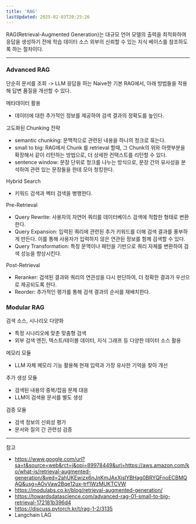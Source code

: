 ```yaml
---
title: 'RAG'
lastUpdated: 2025-02-03T20:25:26
---
```

RAG(Retrieval-Augmented Generation)는 대규모 언어 모델의 출력을 최적화하여 응답을 생성하기 전에 학습 데이터 소스 외부의 신뢰할 수 있는 지식 베이스를 참조하도록 하는 절차이다.

---

### Advanced RAG

단순히 문서를 조회 -> LLM 응답을 하는 Naive한 기본 RAG에서, 아래 방법들을 적용해 답변 품질을 개선할 수 있다.

메타데이터 활용

- 데이터에 대한 추가적인 정보를 제공하여 검색 결과의 정확도를 높인다.

고도화된 Chunking 전략

- semantic chunking: 문맥적으로 관련된 내용을 하나의 청크로 묶는다.
- small to big: RAG에서 Chunk 를 retrieval 할때, 그 Chunk의 위와 아랫부분을 확장해서 같이 리턴하는 방법으로, 더 상세한 컨택스트를 리턴할 수 있다.
- sentence window: 문장 단위로 청크를 나누는 방식으로, 문장 간의 유사성을 분석하여 관련 있는 문장들을 한데 모아 청킹한다.

Hybrid Search

- 키워드 검색과 벡터 검색을 병행한다.

Pre-Retrieval

- Query Rewrite: 사용자의 자연어 쿼리를 데이터베이스 검색에 적합한 형태로 변환한다.
- Query Expansion: 입력된 쿼리에 관련된 추가 키워드를 더해 검색 결과를 풍부하게 만든다. 이를 통해 사용자가 입력하지 않은 연관된 정보를 함께 검색할 수 있다.
- Query Transformation: 특정 문맥이나 패턴을 기반으로 쿼리 자체를 변환하여 검색 성능을 향상시킨다.

Post-Retrieval

- Reranker: 검색된 결과와 쿼리의 연관성을 다시 판단하여, 더 정확한 결과가 우선으로 제공되도록 한다.
- Reorder: 추가적인 평가를 통해 검색 결과의 순서를 재배치한다.

### Modular RAG

검색 소스, 시나리오 다양화

- 특정 시나리오에 맞춘 맞춤형 검색
- 외부 검색 엔진, 텍스트/테이블 데이터, 지식 그래프 등 다양한 데이터 소스 활용

메모리 모듈

- LLM 자체 메모리 기능 활용해 현재 입력과 가장 유사한 기억을 찾아 개선

추가 생성 모듈

- 검색된 내용의 중복/잡음 문제 대응
- LLM이 검색용 문서를 별도 생성

검증 모듈

- 검색 정보의 신뢰성 평가
- 문서와 질의 간 관련성 검증

---
참고

- <https://www.google.com/url?sa=t&source=web&rct=j&opi=89978449&url=https://aws.amazon.com/ko/what-is/retrieval-augmented-generation/&ved=2ahUKEwizx6nJnKmJAxXjslYBHag0BRYQFnoECBMQAQ&usg=AOvVaw2Bqe12ux-trf1WzMUKTCVW>
- <https://modulabs.co.kr/blog/retrieval-augmented-generation/>
- <https://towardsdatascience.com/advanced-rag-01-small-to-big-retrieval-172181b396d4>
- <https://discuss.pytorch.kr/t/rag-1-2/3135>
- Langchain LAG
